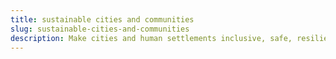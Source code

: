 ```yaml
---
title: sustainable cities and communities
slug: sustainable-cities-and-communities
description: Make cities and human settlements inclusive, safe, resilient and sustainable.
---
```

